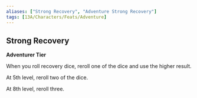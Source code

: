```yaml
---
aliases: ["Strong Recovery", "Adventure Strong Recovery"]
tags: [13A/Characters/Feats/Adventure]
---
```


## Strong Recovery

**Adventurer Tier**

When you roll recovery dice, reroll one of the dice and use the higher result.

At 5th level, reroll two of the dice.

At 8th level, reroll three.
